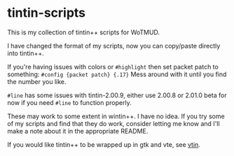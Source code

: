 tintin-scripts
==============

This is my collection of tintin++ scripts for WoTMUD.

I have changed the format of my scripts, now you can copy/paste directly into tintin++.

If you're having issues with colors or `#highlight` then set packet patch to something: 
`#config {packet patch} {.17}` Mess around with it until you find the number you like.

`#line` has some issues with tintin-2.00.9, either use 2.00.8 or 2.01.0 beta 
for now if you need `#line` to function properly.

These may work to some extent in wintin++. I have no idea. If you try some of my scripts
and find that they do work, consider letting me know and I'll make a note about it in
the appropriate README.

If you would like tintin++ to be wrapped up in gtk and vte, see
[vtin](https://github.com/ray-schulz/vtin).
